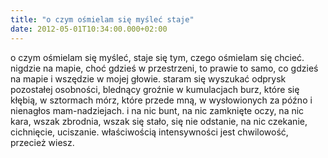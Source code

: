 ```yaml
---
title: "o czym ośmielam się myśleć staje"
date: 2012-05-01T10:34:00.000+02:00
---
```

o czym ośmielam się myśleć, staje się tym, czego ośmielam się chcieć. nigdzie na mapie, choć gdzieś w przestrzeni, to prawie to samo, co gdzieś na mapie i wszędzie w mojej głowie. staram się wyszukać odprysk pozostałej osobności, blednący groźnie w kumulacjach burz, które się kłębią, w sztormach mórz, które przede mną, w wysłowionych za późno i nienagłos mam-nadziejach. i na nic bunt, na nic zamknięte oczy, na nic kara, wszak zbrodnia, wszak się stało, się nie odstanie, na nic czekanie, cichnięcie, uciszanie. właściwością intensywności jest chwilowość, przecież wiesz.
